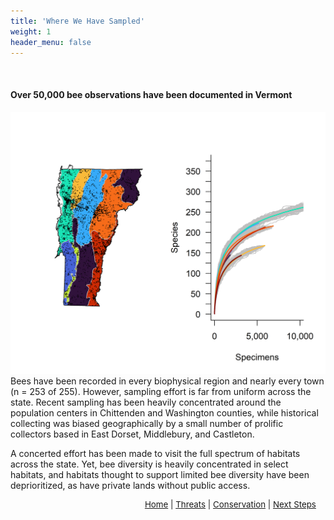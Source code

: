 ```yaml
---
title: 'Where We Have Sampled'
weight: 1
header_menu: false
---
```


<br>

<div class="lead">
<h4> Over 50,000 bee observations have been documented in Vermont </h4> 
</div>

<div class="doubleColumn">
<div> <img alt="Biophysical_rarefraction_bees" src="images/Biophysical_regions_SpeciesAccum_bees.png" style="margin: 0px"> </div>
<div>
Bees have been recorded in every biophysical region and nearly every town (n = 253 of 255). However, sampling effort is far from uniform across the state. Recent sampling has been heavily concentrated around the population centers in Chittenden and Washington counties, while historical collecting was biased geographically by a small number of prolific collectors based in East Dorset, Middlebury, and Castleton.

A concerted effort has been made to visit the full spectrum of habitats across the state. Yet, bee diversity is heavily concentrated in select habitats, and habitats thought to support limited bee diversity have been deprioritized, as have private lands without public access.  

</div>
</div>

<p style="font-size: 10pt; text-align: right; margin-right: 3%"><a href="https://vtecostudies.github.io/SoBees_LandingPage/">Home</a> | <a href="https://vtecostudies.github.io/SoBees_Threats/">Threats</a> | <a href="https://vtecostudies.github.io/SoBees_Conservation/">Conservation</a> | <a href="https://vtecostudies.github.io/SoBees_Next_Steps/">Next Steps</a>

